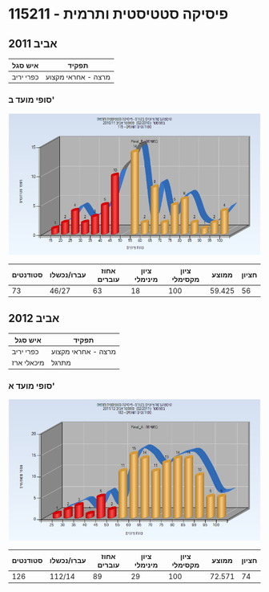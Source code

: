 # 115211 - פיסיקה סטטיסטית ותרמית

## אביב 2011

| איש סגל | תפקיד |
| ---- | ---- |
| כפרי יריב | מרצה - אחראי מקצוע |

### סופי מועד ב'

![201002 Final_B](201002/Final_B.png)

| סטודנטים | עברו/נכשלו | אחוז עוברים | ציון מינימלי | ציון מקסימלי | ממוצע | חציון |
| ---- | ---- | ---- | ---- | ---- | ---- | ---- |
| 73 | 46/27 | 63 | 18 | 100 | 59.425 | 56 |

## אביב 2012

| איש סגל | תפקיד |
| ---- | ---- |
| כפרי יריב | מרצה - אחראי מקצוע |
| מיכאלי ארז | מתרגל |

### סופי מועד א'

![201102 Final_A](201102/Final_A.png)

| סטודנטים | עברו/נכשלו | אחוז עוברים | ציון מינימלי | ציון מקסימלי | ממוצע | חציון |
| ---- | ---- | ---- | ---- | ---- | ---- | ---- |
| 126 | 112/14 | 89 | 29 | 100 | 72.571 | 74 |

